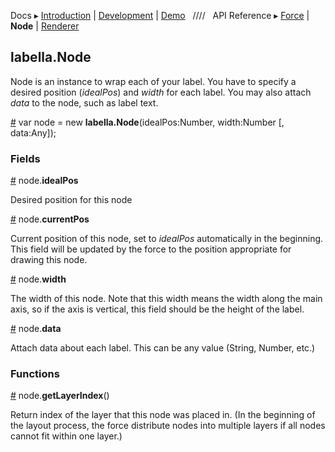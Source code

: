 Docs ▸
[Introduction](../README.md) |
[Development](Development.md) |
[Demo](http://twitter.github.io/labella.js/)
&nbsp;&nbsp;////&nbsp;&nbsp;
API Reference ▸
[Force](Force.md) |
**Node** |
[Renderer](Renderer.md)

## labella.Node

Node is an instance to wrap each of your label. You have to specify a desired position (*idealPos*) and *width* for each label. You may also attach *data* to the node, such as label text.

<a name="constructor" href="#constructor">#</a> var node = new **labella.Node**(idealPos:Number, width:Number [, data:Any]);

### Fields

<a name="idealPos" href="#idealPos">#</a> node.**idealPos**

Desired position for this node

<a name="currentPos" href="#currentPos">#</a> node.**currentPos**

Current position of this node, set to *idealPos* automatically in the beginning. This field will be updated by the force to the position appropriate for drawing this node.

<a name="width" href="#width">#</a> node.**width**

The width of this node. Note that this width means the width along the main axis, so if the axis is vertical, this field should be the height of the label.

<a name="data" href="#data">#</a> node.**data**

Attach data about each label. This can be any value (String, Number, etc.)

### Functions

<a name="getLayerIndex" href="#getLayerIndex">#</a> node.**getLayerIndex**()

Return index of the layer that this node was placed in. (In the beginning of the layout process, the force distribute nodes into multiple layers if all nodes cannot fit within one layer.)